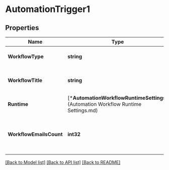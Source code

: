 # AutomationTrigger1

## Properties
Name | Type | Description | Notes
------------ | ------------- | ------------- | -------------
**WorkflowType** | **string** | The type of Automation workflow. | [default to null]
**WorkflowTitle** | **string** | The title of the workflow type. | [optional] [default to null]
**Runtime** | [***AutomationWorkflowRuntimeSettings**](Automation Workflow Runtime Settings.md) |  | [optional] [default to null]
**WorkflowEmailsCount** | **int32** | The number of emails in the Automation workflow. | [optional] [default to null]

[[Back to Model list]](../README.md#documentation-for-models) [[Back to API list]](../README.md#documentation-for-api-endpoints) [[Back to README]](../README.md)

